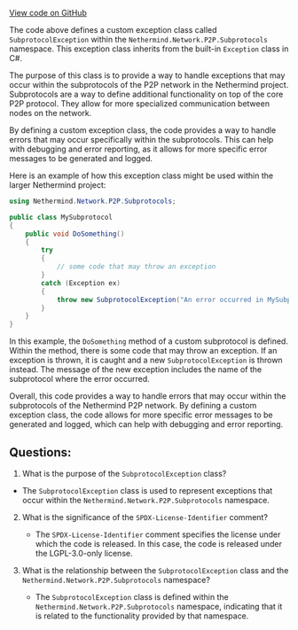 [View code on GitHub](https://github.com/nethermindeth/nethermind/Nethermind.Network/P2P/Subprotocols/SubprotocolException.cs)

The code above defines a custom exception class called `SubprotocolException` within the `Nethermind.Network.P2P.Subprotocols` namespace. This exception class inherits from the built-in `Exception` class in C#. 

The purpose of this class is to provide a way to handle exceptions that may occur within the subprotocols of the P2P network in the Nethermind project. Subprotocols are a way to define additional functionality on top of the core P2P protocol. They allow for more specialized communication between nodes on the network. 

By defining a custom exception class, the code provides a way to handle errors that may occur specifically within the subprotocols. This can help with debugging and error reporting, as it allows for more specific error messages to be generated and logged. 

Here is an example of how this exception class might be used within the larger Nethermind project:

```csharp
using Nethermind.Network.P2P.Subprotocols;

public class MySubprotocol
{
    public void DoSomething()
    {
        try
        {
            // some code that may throw an exception
        }
        catch (Exception ex)
        {
            throw new SubprotocolException("An error occurred in MySubprotocol", ex);
        }
    }
}
```

In this example, the `DoSomething` method of a custom subprotocol is defined. Within the method, there is some code that may throw an exception. If an exception is thrown, it is caught and a new `SubprotocolException` is thrown instead. The message of the new exception includes the name of the subprotocol where the error occurred. 

Overall, this code provides a way to handle errors that may occur within the subprotocols of the Nethermind P2P network. By defining a custom exception class, the code allows for more specific error messages to be generated and logged, which can help with debugging and error reporting.
## Questions: 
 1. What is the purpose of the `SubprotocolException` class?
   - The `SubprotocolException` class is used to represent exceptions that occur within the `Nethermind.Network.P2P.Subprotocols` namespace.

2. What is the significance of the `SPDX-License-Identifier` comment?
   - The `SPDX-License-Identifier` comment specifies the license under which the code is released. In this case, the code is released under the LGPL-3.0-only license.

3. What is the relationship between the `SubprotocolException` class and the `Nethermind.Network.P2P.Subprotocols` namespace?
   - The `SubprotocolException` class is defined within the `Nethermind.Network.P2P.Subprotocols` namespace, indicating that it is related to the functionality provided by that namespace.